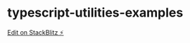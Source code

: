 # typescript-utilities-examples

[Edit on StackBlitz ⚡️](https://stackblitz.com/edit/typescript-utilities-examples)